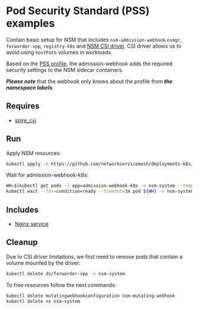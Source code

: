 # Pod Security Standard (PSS) examples

Contain basic setup for NSM that includes `nsm-admission-webhook` `nsmgr`, `forwarder-vpp`, `registry-k8s` and [NSM CSI driver](https://github.com/networkservicemesh/cmd-csi-driver).
CSI driver allows us to avoid using `hostPath` volumes in workloads.

Based on the [PSS profile](https://kubernetes.io/docs/concepts/security/pod-security-standards/), the admission-webhook adds the required security settings to the NSM sidecar containers.

**_Please note_** that the webhook only knows about the profile from **_the namespace labels_**.

## Requires

- [spire_csi](../spire/single_cluster_csi)

## Run

Apply NSM resources:

```bash
kubectl apply -k https://github.com/networkservicemesh/deployments-k8s/examples/pss/nsm-system?ref=bf716a4d736ecde9e1f6a6cc5f303755214bf921
```

Wait for admission-webhook-k8s:

```bash
WH=$(kubectl get pods -l app=admission-webhook-k8s -n nsm-system --template '{{range .items}}{{.metadata.name}}{{"\n"}}{{end}}')
kubectl wait --for=condition=ready --timeout=1m pod ${WH} -n nsm-system
```

## Includes

- [Nginx service](use-cases/nginx)

## Cleanup

Due to CSI driver limitations, we first need to remove pods that contain a volume mounted by the driver:
```bash
kubectl delete ds/forwarder-vpp -n nsm-system
```

To free resources follow the next commands:
```bash
kubectl delete mutatingwebhookconfiguration nsm-mutating-webhook
kubectl delete ns nsm-system
```
